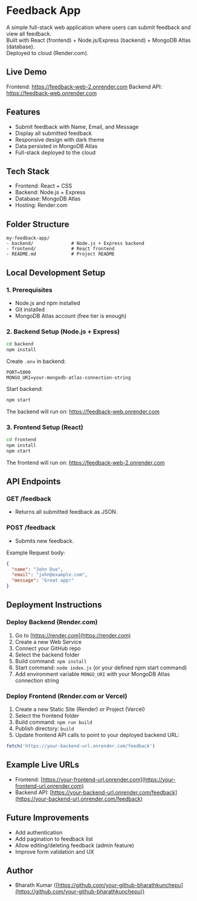 
# Feedback App

A simple full-stack web application where users can submit feedback and view all feedback.  
Built with React (frontend) + Node.js/Express (backend) + MongoDB Atlas (database).  
Deployed to cloud (Render.com).

## Live Demo

Frontend: https://feedback-web-2.onrender.com 
Backend API: https://feedback-web.onrender.com

## Features

- Submit feedback with Name, Email, and Message
- Display all submitted feedback
- Responsive design with dark theme
- Data persisted in MongoDB Atlas
- Full-stack deployed to the cloud

## Tech Stack

- Frontend: React + CSS
- Backend: Node.js + Express
- Database: MongoDB Atlas
- Hosting: Render.com

## Folder Structure

```
my-feedback-app/
- backend/              # Node.js + Express backend
- frontend/             # React frontend
- README.md             # Project README
```

## Local Development Setup

### 1. Prerequisites

- Node.js and npm installed
- Git installed
- MongoDB Atlas account (free tier is enough)

### 2. Backend Setup (Node.js + Express)

```bash
cd backend
npm install
```

Create `.env` in backend:

```env
PORT=5000
MONGO_URI=your-mongodb-atlas-connection-string
```

Start backend:

```bash
npm start
```

The backend will run on: https://feedback-web.onrender.com

### 3. Frontend Setup (React)

```bash
cd frontend
npm install
npm start
```

The frontend will run on: https://feedback-web-2.onrender.com

## API Endpoints

### GET /feedback

- Returns all submitted feedback as JSON.

### POST /feedback

- Submits new feedback.

Example Request body:

```json
{
  "name": "John Doe",
  "email": "john@example.com",
  "message": "Great app!"
}
```

## Deployment Instructions

### Deploy Backend (Render.com)

1. Go to [https://render.com](https://render.com)
2. Create a new Web Service
3. Connect your GitHub repo
4. Select the backend folder
5. Build command: `npm install`
6. Start command: `node index.js` (or your defined npm start command)
7. Add environment variable `MONGO_URI` with your MongoDB Atlas connection string

### Deploy Frontend (Render.com or Vercel)

1. Create a new Static Site (Render) or Project (Vercel)
2. Select the frontend folder
3. Build command: `npm run build`
4. Publish directory: `build`
5. Update frontend API calls to point to your deployed backend URL:

```javascript
fetch('https://your-backend-url.onrender.com/feedback')
```

## Example Live URLs

- Frontend: [https://your-frontend-url.onrender.com](https://your-frontend-url.onrender.com)
- Backend API: [https://your-backend-url.onrender.com/feedback](https://your-backend-url.onrender.com/feedback)

## Future Improvements

- Add authentication 
- Add pagination to feedback list
- Allow editing/deleting feedback (admin feature)
- Improve form validation and UX


## Author

- Bharath Kumar ([https://github.com/your-github-bharathkunchepu](https://github.com/your-github-bharathkunchepu))
